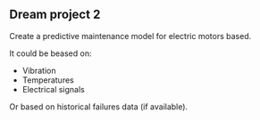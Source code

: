 ## Dream project 2

Create a predictive maintenance model for electric motors based.

It could be beased on:
* Vibration
* Temperatures
* Electrical signals

Or based on historical failures data (if available).